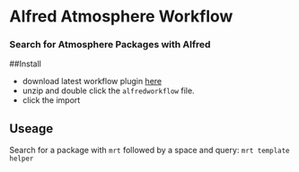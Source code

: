 # Alfred Atmosphere Workflow

### Search for Atmosphere Packages with Alfred


##Install

- download latest workflow plugin [here](https://github.com/AdamBrodzinski/alfred-meteor-atmosphere/archive/v1.0.zip)
- unzip and double click the `alfredworkflow` file.
- click the import


## Useage

Search for a package with `mrt` followed by a space and query: `mrt template helper`
